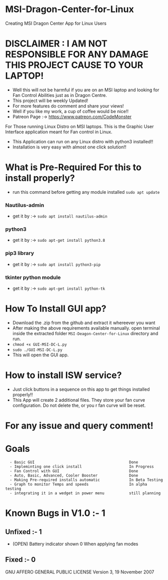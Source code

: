 # MSI-Dragon-Center-for-Linux
Creating MSI Dragon Center App for Linux Users

# DISCLAIMER : I AM NOT RESPONSIBLE FOR ANY DAMAGE THIS PROJECT CAUSE TO YOUR LAPTOP!
- Well this will not be harmful if you are on an MSI laptop and looking for Fan Control Abilities just as in Dragon Centre.
- This project will be weekly Updated!
- For more features do comment and share your views!
- Well if you like my work, a cup of coffee would be nice!!
- Patreon Page :-> https://www.patreon.com/CodeMonster

For Those running Linux Distro on MSI laptops. This is the Graphic User Interface application meant for Fan control in Linux.
- This Application can run on any Linux distro with python3 installed!!
- Installation is very easy with almost one click solution!!

# What is Pre-Required For this to install properly?
- run this command before getting any module installed ```sudo apt update```
### Nautilus-admin
- get it by :-> ```sudo apt install nautilus-admin```
### python3 
- get it by :-> ```sudo apt-get install python3.8```
### pip3 library
- get it by :-> ```sudo apt install python3-pip```
### tkinter python module
- get it by :-> ```sudo apt-get install python-tk```

# How To Install GUI app?
- Download the .zip from the github and extract it whereever you want
- After making the above requirements available manually. open terminal inside the extracted folder ```MSI-Deagon-Center-for-Linux``` directory and run.
- ```chmod +x GUI-MSI-DC-L.py```
- ```sudo ./GUI-MSI-DC-L.py```
- This will open the GUI app.

# How to install ISW service?
- Just click buttons in a sequence on this app to get things installed properly!!
- This App will create 2 additional files. They store your fan curve configuration. Do not delete the, or you r fan curve will be reset.

# For any issue and query comment!

# Goals
```
  - Basic GUI                                          Done
  - Impleminting one click install                     In Progress
  - Fan Control with GUI                               Done
  - Auto, Basic, Advanced, Cooler Booster              Done
  - Making Pre-required installs automatic             In Beta Testing
  - Graph to monitor Temps and speeds                  In alpha testing
  - integrating it in a wedget in power menu           still planning
```

# Known Bugs in V1.0 :- 1
## Unfixed :- 1
- (OPEN) Battery indicator shown 0 When applying fan modes
## Fixed :- 0

GNU AFFERO GENERAL PUBLIC LICENSE
Version 3, 19 November 2007

